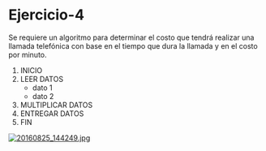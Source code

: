 # Ejercicio-4
Se requiere un algoritmo para determinar el costo que tendrá realizar una llamada telefónica con base en el tiempo que dura la llamada y en el costo por minuto.

1. INICIO
2. LEER DATOS
   - dato 1
   - dato 2
3. MULTIPLICAR DATOS 
4. ENTREGAR DATOS
5. FIN

[![20160825_144249.jpg](https://s14.postimg.org/k273qvgo1/20160825_144249.jpg)](https://postimg.org/image/yy5mygs2l/)